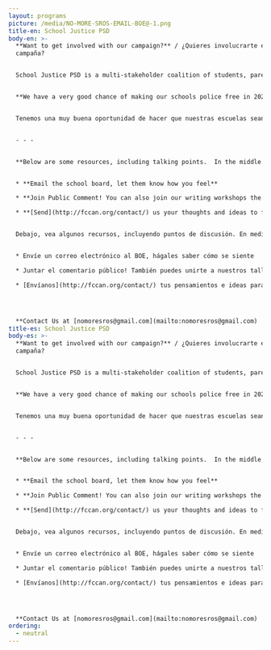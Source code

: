 ```yaml
---
layout: programs
picture: /media/NO-MORE-SROS-EMAIL-BOE@-1.png
title-en: School Justice PSD
body-en: >-
  **Want to get involved with our campaign?** / ¿Quieres involucrarte en nuestra
  campaña?


  School Justice PSD is a multi-stakeholder coalition of students, parents, educators and advocates who demand justice in the Poudre School District (PSD)- we know that PSD can and must do better than respond with excuses and delays. Instead of leading, PSD, is falling behind. Our campaign came together in the summer of 2020, in the wake of racist murders by police, cities across the country are reexamining policing. This resulted in school districts across the country cancelling contracts with police and otherwise shrinking police presence in places of learning.


  **We have a very good chance of making our schools police free in 2021 but it will take all of us to be organized together!**


  Tenemos una muy buena oportunidad de hacer que nuestras escuelas sean libres en 2021, ¡pero nos llevará a todos organizarnos juntos!


  - - -


  **Below are some resources, including talking points.  In the middle of a pandemic, the PSD should be finding ways to save money, not waste money on police when there are no students in school. We invite you to speak out and let your voices be heard:**


  * **Email the school board, let them know how you feel** 

  * **Join Public Comment! You can also join our writing workshops the day before to prepare with us**

  * **[Send](http://fccan.org/contact/) us your thoughts and ideas to further the reach of your voice**


  Debajo, vea algunos recursos, incluyendo puntos de discusión. En medio de una pandemia, la PSD debería encontrar maneras de guardar dinero, no desperdiciar dinero en la policía cuando no hay estudiantes en la escuela. Te invitamos a hablar y a que tus voces sean escuchadas:


  * Envíe un correo electrónico al BOE, hágales saber cómo se siente

  * Juntar el comentario público! También puedes unirte a nuestros talleres de escritura el día anterior para preparar con nosotros

  * [Envíanos](http://fccan.org/contact/) tus pensamientos e ideas para promover el alcance de tu voz




  **Contact Us at [nomoresros@gmail.com](mailto:nomoresros@gmail.com) !** /Contactarnos a [nomoresros@gmail.com](mailto:nomoresros@gmail.com)
title-es: School Justice PSD
body-es: >-
  **Want to get involved with our campaign?** / ¿Quieres involucrarte en nuestra
  campaña?


  School Justice PSD is a multi-stakeholder coalition of students, parents, educators and advocates who demand justice in the Poudre School District (PSD)- we know that PSD can and must do better than respond with excuses and delays. Instead of leading, PSD, is falling behind. Our campaign came together in the summer of 2020, in the wake of racist murders by police, cities across the country are reexamining policing. This resulted in school districts across the country cancelling contracts with police and otherwise shrinking police presence in places of learning.


  **We have a very good chance of making our schools police free in 2021 but it will take all of us to be organized together!**


  Tenemos una muy buena oportunidad de hacer que nuestras escuelas sean libres en 2021, ¡pero nos llevará a todos organizarnos juntos!


  - - -


  **Below are some resources, including talking points.  In the middle of a pandemic, the PSD should be finding ways to save money, not waste money on police when there are no students in school. We invite you to speak out and let your voices be heard:**


  * **Email the school board, let them know how you feel** 

  * **Join Public Comment! You can also join our writing workshops the day before to prepare with us**

  * **[Send](http://fccan.org/contact/) us your thoughts and ideas to further the reach of your voice**


  Debajo, vea algunos recursos, incluyendo puntos de discusión. En medio de una pandemia, la PSD debería encontrar maneras de guardar dinero, no desperdiciar dinero en la policía cuando no hay estudiantes en la escuela. Te invitamos a hablar y a que tus voces sean escuchadas:


  * Envíe un correo electrónico al BOE, hágales saber cómo se siente

  * Juntar el comentario público! También puedes unirte a nuestros talleres de escritura el día anterior para preparar con nosotros

  * [Envíanos](http://fccan.org/contact/) tus pensamientos e ideas para promover el alcance de tu voz




  **Contact Us at [nomoresros@gmail.com](mailto:nomoresros@gmail.com) !** /Contactarnos a [nomoresros@gmail.com](mailto:nomoresros@gmail.com)
ordering:
  - neutral
---
```

